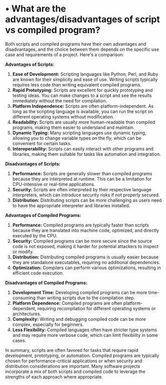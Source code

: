 # • What are the advantages/disadvantages of script vs compiled program?

Both scripts and compiled programs have their own advantages and disadvantages, and the choice between them depends on the specific use case and requirements of a project. Here's a comparison:

**Advantages of Scripts:**

1. **Ease of Development:** Scripting languages like Python, Perl, and Ruby are known for their simplicity and ease of use. Writing scripts typically requires less code than writing equivalent compiled programs.
2. **Rapid Prototyping:** Scripts are excellent for quickly prototyping and testing ideas. You can make changes to a script and see the results immediately without the need for compilation.
3. **Platform Independence:** Scripts are often platform-independent. As long as the scripting language is available, you can run the script on different operating systems without modification.
4. **Readability:** Scripts are usually more human-readable than compiled programs, making them easier to understand and maintain.
5. **Dynamic Typing:** Many scripting languages use dynamic typing, allowing you to change variable types on the fly, which can be convenient for certain tasks.
6. **Interoperability:** Scripts can easily interact with other programs and libraries, making them suitable for tasks like automation and integration.

**Disadvantages of Scripts:**

1. **Performance:** Scripts are generally slower than compiled programs because they are interpreted at runtime. This can be a limitation for CPU-intensive or real-time applications.
2. **Security:** Scripts are often interpreted by their respective language interpreters, which can introduce security risks if not properly secured.
3. **Distribution:** Distributing scripts can be more challenging as users need to have the appropriate interpreter and libraries installed.

**Advantages of Compiled Programs:**

1. **Performance:** Compiled programs are typically faster than scripts because they are translated into machine code, optimized, and directly executed by the CPU.
2. **Security:** Compiled programs can be more secure since the source code is not exposed, making it harder for potential attackers to inspect or modify.
3. **Distribution:** Distributing compiled programs is usually easier because they are standalone executables, requiring no additional dependencies.
4. **Optimization:** Compilers can perform various optimizations, resulting in efficient code execution.

**Disadvantages of Compiled Programs:**

1. **Development Time:** Developing compiled programs can be more time-consuming than writing scripts due to the compilation step.
2. **Platform Dependence:** Compiled programs are often platform-dependent, requiring recompilation for different operating systems or architectures.
3. **Complexity:** Writing and debugging compiled code can be more complex, especially for beginners.
4. **Less Flexibility:** Compiled languages often have stricter type systems and may require more verbose code, which can limit flexibility in some cases.

In summary, scripts are often favored for tasks that require rapid development, prototyping, or automation. Compiled programs are typically chosen for performance-critical applications or when security and distribution considerations are important. Many software projects incorporate a mix of both scripts and compiled code to leverage the strengths of each approach where appropriate.